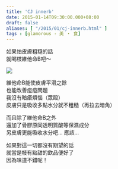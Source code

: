 ```yaml
---
title: 'CJ innerb'
date: 2015-01-14T09:30:00.000+08:00
draft: false
aliases: [ "/2015/01/cj-innerb.html" ]
tags : [glamorous - 美 ‧ 食]
---
```


如果怕皮膚粗糙的話  
就喝枝維他命B吧～  

[![](https://farm8.staticflickr.com/7481/16242357692_f17153fcc3_z.jpg)](https://farm8.staticflickr.com/7481/16242357692_f17153fcc3_z.jpg)

維他命B能使皮膚平滑之餘  
也能改善痘痘問題  
我沒有暗瘡煩惱（眾毆）  
皮膚只是吸收多點水分就不粗糙（再拉去暗角）  
  
而且除了維他命B之外  
還加了骨膠原同透明質酸等保濕成分  
另皮膚更能吸收水分吧... 應該...  
  
如果對這一切都沒有期望的話  
就當是枝有點甜的飲品便好了  
因為味道不錯呢！